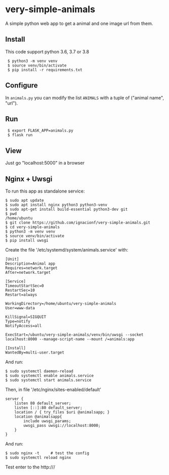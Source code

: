 # very-simple-animals

A simple python web app to get a animal and one image url from them.

## Install

This code support python 3.6, 3.7 or 3.8

```
 $ python3 -m venv venv
 $ source venv/bin/activate
 $ pip install -r requirements.txt
```

## Configure

In `animals.py` you can modify the list `ANIMALS` with a tuple of ("animal name", "url").

## Run

```
 $ export FLASK_APP=animals.py
 $ flask run
```

## View

Just go "localhost:5000" in a browser

## Nginx + Uwsgi

To run this app as standalone service:

```
$ sudo apt update
$ sudo apt install nginx python3 python3-venv
$ sudo apt-get install build-essential python3-dev git
$ pwd
/home/ubuntu
$ git clone https://github.com/ignacionf/very-simple-animals.git
$ cd very-simple-animals
$ python3 -m venv venv
$ source venv/bin/activate
$ pip install uwsgi
```

Create the file '/etc/systemd/system/animals.service' with:

```
[Unit]
Description=Animal app
Requires=network.target
After=network.target

[Service]
TimeoutStartSec=0
RestartSec=10
Restart=always

WorkingDirectory=/home/ubuntu/very-simple-animals
User=www-data

KillSignal=SIGQUIT
Type=notify
NotifyAccess=all

ExecStart=/ubuntu/very-simple-animals/venv/bin/uwsgi --socket localhost:8000 --manage-script-name --mount /=animals:app

[Install]
WantedBy=multi-user.target
```

And run:
```
$ sudo systemctl daemon-reload
$ sudo systemctl enable animals.service
$ sudo systemctl start animals.service
```

Then, in file '/etc/nginx/sites-enabled/default'
```
server {
	listen 80 default_server;
	listen [::]:80 default_server;
	location / { try_files $uri @animalsapp; }
    location @animalsapp{
        include uwsgi_params;
        uwsgi_pass uwsgi://localhost:8000;
    }
}
```

And run:
```
$ sudo nginx -t     # test the config
$ sudo systemctl reload nginx
```

Test enter to the http://<ip>/
